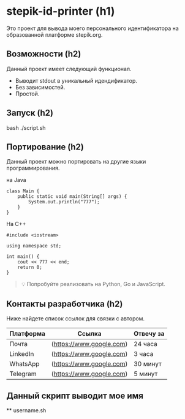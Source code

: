 # stepik-id-printer (h1)
Это проект для вывода моего персонального идентификатора на образованной платформе stepik.org.

## Возможности (h2)
Данный проект имеет следующий функционал.

* Выводит stdout в уникальный идендификатор.
* Без зависимостей.
* Простой.

## Запуск (h2)
bash ./script.sh

## Портирование (h2)
Данный проект можно портировать на другие языки программирования.

на Java
 ```
 class Main {
     public static void main(String[] args) {
         System.out.println("777");
     }
 }
```
На С++
```
#include <iostream>

using namespace std;

int main() {
    cout << 777 << end;
    return 0;
}
```
> :bulb: Попробуйте реализовать на Python, Go и JavaScript.

## Контакты разработчика (h2)
Ниже найдете список ссылок для связки с автором.

| Платформа | Ссылка                   | Отвечу за |
| --------- |--------------------------| ----------|
| Почта     | (https://www.google.com) | 24 часа   |
| LinkedIn  | (https://www.google.com) | 3 часа    |
| WhatsApp  | (https://www.google.com) | 30 минут  |
| Telegram  | (https://www.google.com) | 5 минут   |

## Данный скрипт выводит мое имя
** username.sh 